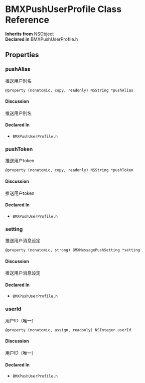 # BMXPushUserProfile Class Reference

  **Inherits from** NSObject  
  **Declared in** BMXPushUserProfile.h  

## Properties

<a name="//api/name/pushAlias" title="pushAlias"></a>
### pushAlias

推送用户别名

`@property (nonatomic, copy, readonly) NSString *pushAlias`

#### Discussion
推送用户别名

#### Declared In
* `BMXPushUserProfile.h`

<a name="//api/name/pushToken" title="pushToken"></a>
### pushToken

推送用户token

`@property (nonatomic, copy, readonly) NSString *pushToken`

#### Discussion
推送用户token

#### Declared In
* `BMXPushUserProfile.h`

<a name="//api/name/setting" title="setting"></a>
### setting

推送用户消息设定

`@property (nonatomic, strong) BMXMessagePushSetting *setting`

#### Discussion
推送用户消息设定

#### Declared In
* `BMXPushUserProfile.h`

<a name="//api/name/userId" title="userId"></a>
### userId

用户ID（唯一）

`@property (nonatomic, assign, readonly) NSInteger userId`

#### Discussion
用户ID（唯一）

#### Declared In
* `BMXPushUserProfile.h`

